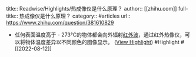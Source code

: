 title:: Readwise/Highlights/热成像仪是什么原理？
author:: [[zhihu.com]]
full-title:: 热成像仪是什么原理？
category:: #articles
url:: https://www.zhihu.com/question/381610829

- 任何表面温度高于 - 273℃的物体都会向外辐射[红外波](https://www.zhihu.com/search?q=%E7%BA%A2%E5%A4%96%E6%B3%A2&search_source=Entity&hybrid_search_source=Entity&hybrid_search_extra=%7B%22sourceType%22%3A%22answer%22%2C%22sourceId%22%3A1833028075%7D)，通过红外热像仪，可以将物体温度差异以不同颜色的图像显示。 ([View Highlight](https://read.readwise.io/read/01ga31x1k438v3m5g1mvfjh73z)) #Highlight #[[2022-08-12]]